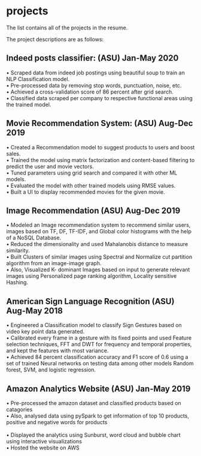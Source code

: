 # projects

The list contains all of the projects in the resume.

The project descriptions are as follows:

## Indeed posts classifier:										        (ASU)  Jan-May 2020<br/>
•	Scraped data from indeed job postings using beautiful soup to train an NLP Classification model. <br/>
•	Pre-processed data by removing stop words, punctuation, noise, etc.<br/>
•	Achieved a cross-validation score of 86 percent after grid search.<br/>
•	Classified data scraped per company to respective functional areas using the trained model.<br/>

## Movie Recommendation System:								        (ASU)  Aug-Dec 2019<br/>

•	Created a Recommendation model to suggest products to users and boost sales.<br/>
•	Trained the model using matrix factorization and content-based filtering to predict the user and movie vectors.<br/>
•	Tuned parameters using grid search and compared it with other ML models.<br/>
•	Evaluated the model with other trained models using RMSE values.<br/>
•	Built a UI to display recommended movies for the given movie.<br/>

## Image Recommendation										             (ASU)  Aug-Dec 2019<br/>

•	Modeled an Image recommendation system to recommend similar users, images based on TF, DF, TF-IDF, and Global color histograms with the help of a NoSQL Database.<br/>
•	Reduced the dimensionality and used Mahalanobis distance to measure similarity. <br/>
•	Built Clusters of similar images using Spectral and Normalize cut partition algorithm from an image-image graph.<br/>
•	Also, Visualized K- dominant Images based on input to generate relevant images using Personalized page ranking algorithm, Locality sensitive Hashing.<br/>

## American Sign Language Recognition								    (ASU) Aug-May 2018<br/>

•	Engineered a Classification model to classify Sign Gestures based on video key point data generated.<br/>
•	Calibrated every frame in a gesture with its fixed points and used Feature selection techniques, FFT and DWT for frequency and temporal properties, and kept the features with most variance.<br/>
•	Achieved 84 percent classification accuracy and F1 score of 0.6 using a set of trained Neural networks on testing data 
among other models  Random forest, SVM, and logistic regression. <br/>

## Amazon Analytics Website                             (ASU) Jan-May 2019<br/>
•	Pre-processed the amazon dataset and classified products based on catagories <br/>
• Also, analysed data using pySpark to get information of top 10 products, positive and negative words for products<br/>  
• Displayed the analytics using Sunburst, word cloud and bubble chart using interactive visualizations <br/>
• Hosted the website on AWS <br/>
